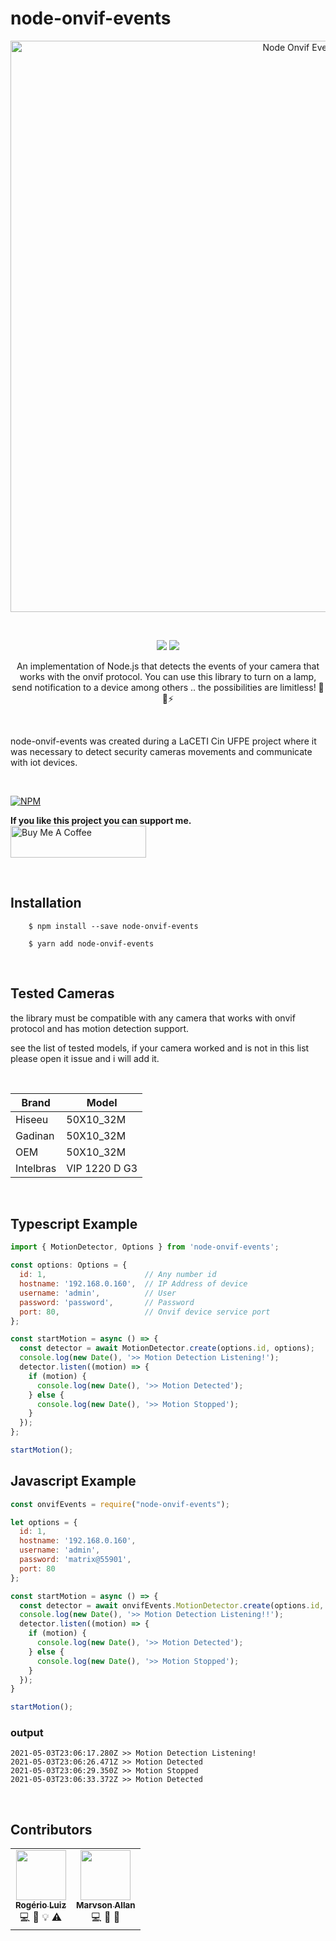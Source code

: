# node-onvif-events


<p align="center">
    <img width="914" alt="Node Onvif Events" src="https://i.imgur.com/xdYpPIs.png" align="center">
</p>

<br />

<p align="center">
<a href="https://www.npmjs.com/package/node-onvif-events"><img src="https://img.shields.io/npm/dm/node-onvif-events.svg"/></a>
<a href="https://www.npmjs.com/package/node-onvif-events"><img src="https://img.shields.io/npm/v/node-onvif-events"/></a>
</p>

<p align="center">
An implementation of Node.js that detects the events of your camera that works with the onvif protocol.
You can use this library to turn on a lamp, send notification to a device among others .. the possibilities are limitless! 🚀✨⚡️
</p>

<br />

node-onvif-events was created during a LaCETI Cin UFPE project where it was necessary to detect security cameras movements and communicate with iot devices.

<br />

[![NPM](https://nodei.co/npm/node-onvif-events.png?downloads=true&downloadRank=true&stars=true)](https://nodei.co/npm/node-onvif-events/)


**If you like this project you can support me.**  
<a href="https://www.buymeacoffee.com/rog3r" target="_blank"><img src="https://cdn.buymeacoffee.com/buttons/default-white.png" alt="Buy Me A Coffee" style="height: 51px !important;width: 217px !important;" ></a>

<br />

## Installation

```shell
    $ npm install --save node-onvif-events
```
```shell
    $ yarn add node-onvif-events
```

<br />

## Tested Cameras

the library must be compatible with any camera that works with onvif protocol and has motion detection support.

see the list of tested models, if your camera worked and is not in this list please open it issue and i will add it.

<br />

| Brand     | Model         |
|-----------|---------------|
| Hiseeu    | 50X10_32M     |
| Gadinan   | 50X10_32M     |
| OEM       | 50X10_32M     |
| Intelbras | VIP 1220 D G3 |

<br />


## Typescript Example

```js
import { MotionDetector, Options } from 'node-onvif-events';

const options: Options = {
  id: 1,                      // Any number id
  hostname: '192.168.0.160',  // IP Address of device
  username: 'admin',          // User
  password: 'password',       // Password
  port: 80,                   // Onvif device service port
};

const startMotion = async () => {
  const detector = await MotionDetector.create(options.id, options);
  console.log(new Date(), '>> Motion Detection Listening!');
  detector.listen((motion) => {
    if (motion) {
      console.log(new Date(), '>> Motion Detected');
    } else {
      console.log(new Date(), '>> Motion Stopped');
    }
  });
};

startMotion();

```

## Javascript Example

```js
const onvifEvents = require("node-onvif-events");

let options = {
  id: 1,
  hostname: '192.168.0.160',
  username: 'admin',
  password: 'matrix@55901',
  port: 80
};

const startMotion = async () => {
  const detector = await onvifEvents.MotionDetector.create(options.id, options);
  console.log(new Date(), '>> Motion Detection Listening!!');
  detector.listen((motion) => {
    if (motion) {
      console.log(new Date(), '>> Motion Detected');
    } else {
      console.log(new Date(), '>> Motion Stopped');
    }
  });
}

startMotion();
```

### output
```
2021-05-03T23:06:17.280Z >> Motion Detection Listening!
2021-05-03T23:06:26.471Z >> Motion Detected
2021-05-03T23:06:29.350Z >> Motion Stopped
2021-05-03T23:06:33.372Z >> Motion Detected
```

<br />


## Contributors

<!-- markdownlint-disable -->
<table>
  <tr>
    <td align="center"><a href="https://github.com/rog3r-dev/"><img src="https://avatars.githubusercontent.com/u/61806102?v=4" width="80px;" alt=""/><br /><sub><b>Rogério Luiz</b></sub></a><br /><a title="code">💻</a> <a title="Ideas, Planning, & Feedback">🤔</a> <a title="Concept">💡</a> <a title="Tests">⚠️</a></td>
    <td align="center"><a href="https://github.com/marvson"><img src="https://avatars.githubusercontent.com/u/12283227?v=4" width="80px;" alt=""/><br /><sub><b>Marvson Allan</b></sub></a><br /><a title="code">💻</a> <a title="Ideas, Planning, & Feedback">🤔</a> <a title="Reviewed Pull Requests">👀</a> </td>
  </tr>
</table>
<!-- markdownlint-restore -->
